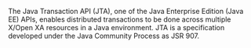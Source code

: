 The Java Transaction API (JTA), one of the Java Enterprise Edition (Java EE) APIs, enables distributed transactions to be done across multiple X/Open XA resources in a Java environment. JTA is a specification developed under the Java Community Process as JSR 907.

